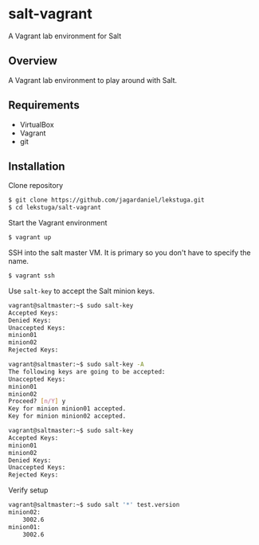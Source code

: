 # salt-vagrant
A Vagrant lab environment for Salt

## Overview
A Vagrant lab environment to play around with Salt.

## Requirements
- VirtualBox
- Vagrant
- git

## Installation
Clone repository
```bash
$ git clone https://github.com/jagardaniel/lekstuga.git
$ cd lekstuga/salt-vagrant
```

Start the Vagrant environment
```bash
$ vagrant up
```

SSH into the salt master VM. It is primary so you don't have to specify the name.
```bash
$ vagrant ssh
```

Use `salt-key` to accept the Salt minion keys.
```bash
vagrant@saltmaster:~$ sudo salt-key
Accepted Keys:
Denied Keys:
Unaccepted Keys:
minion01
minion02
Rejected Keys:

vagrant@saltmaster:~$ sudo salt-key -A
The following keys are going to be accepted:
Unaccepted Keys:
minion01
minion02
Proceed? [n/Y] y
Key for minion minion01 accepted.
Key for minion minion02 accepted.

vagrant@saltmaster:~$ sudo salt-key
Accepted Keys:
minion01
minion02
Denied Keys:
Unaccepted Keys:
Rejected Keys:
```

Verify setup
```bash
vagrant@saltmaster:~$ sudo salt '*' test.version
minion02:
    3002.6
minion01:
    3002.6
```
